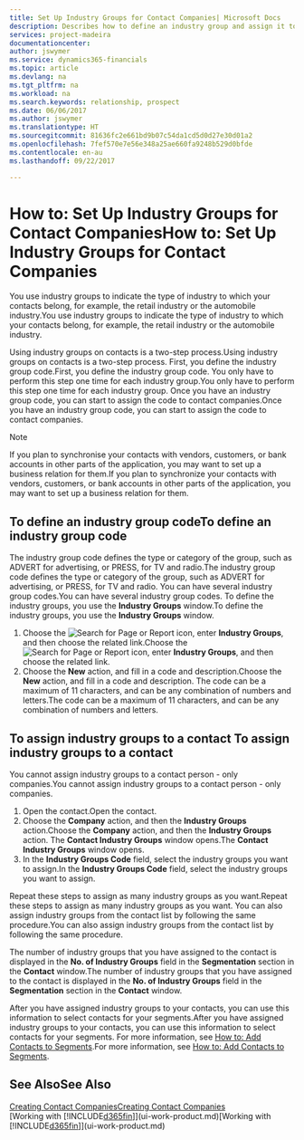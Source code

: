 ```yaml
---
title: Set Up Industry Groups for Contact Companies| Microsoft Docs
description: Describes how to define an industry group and assign it to a contact company, for example, the retail industry or the automobile industry.
services: project-madeira
documentationcenter: 
author: jswymer
ms.service: dynamics365-financials
ms.topic: article
ms.devlang: na
ms.tgt_pltfrm: na
ms.workload: na
ms.search.keywords: relationship, prospect
ms.date: 06/06/2017
ms.author: jswymer
ms.translationtype: HT
ms.sourcegitcommit: 81636fc2e661bd9b07c54da1cd5d0d27e30d01a2
ms.openlocfilehash: 7fef570e7e56e348a25ae660fa9248b529d0bfde
ms.contentlocale: en-au
ms.lasthandoff: 09/22/2017

---
```

# <a name="how-to-set-up-industry-groups-for-contact-companies"></a><span data-ttu-id="c1427-103">How to: Set Up Industry Groups for Contact Companies</span><span class="sxs-lookup"><span data-stu-id="c1427-103">How to: Set Up Industry Groups for Contact Companies</span></span>
<span data-ttu-id="c1427-104">You use industry groups to indicate the type of industry to which your contacts belong, for example, the retail industry or the automobile industry.</span><span class="sxs-lookup"><span data-stu-id="c1427-104">You use industry groups to indicate the type of industry to which your contacts belong, for example, the retail industry or the automobile industry.</span></span>

<span data-ttu-id="c1427-105">Using industry groups on contacts is a two-step process.</span><span class="sxs-lookup"><span data-stu-id="c1427-105">Using industry groups on contacts is a two-step process.</span></span> <span data-ttu-id="c1427-106">First, you define the industry group code.</span><span class="sxs-lookup"><span data-stu-id="c1427-106">First, you define the industry group code.</span></span> <span data-ttu-id="c1427-107">You only have to perform this step one time for each industry group.</span><span class="sxs-lookup"><span data-stu-id="c1427-107">You only have to perform this step one time for each industry group.</span></span> <span data-ttu-id="c1427-108">Once you have an industry group code, you can start to assign the code to contact companies.</span><span class="sxs-lookup"><span data-stu-id="c1427-108">Once you have an industry group code, you can start to assign the code to contact companies.</span></span>

> [!NOTE]  
>   <span data-ttu-id="c1427-109">If you plan to synchronise your contacts with vendors, customers, or bank accounts in other parts of the application, you may want to set up a business relation for them.</span><span class="sxs-lookup"><span data-stu-id="c1427-109">If you plan to synchronize your contacts with vendors, customers, or bank accounts in other parts of the application, you may want to set up a business relation for them.</span></span>

## <a name="to-define-an-industry-group-code"></a><span data-ttu-id="c1427-110">To define an industry group code</span><span class="sxs-lookup"><span data-stu-id="c1427-110">To define an industry group code</span></span>
<span data-ttu-id="c1427-111">The industry group code defines the type or category of the group, such as ADVERT for advertising, or PRESS, for TV and radio.</span><span class="sxs-lookup"><span data-stu-id="c1427-111">The industry group code defines the type or category of the group, such as ADVERT for advertising, or PRESS, for TV and radio.</span></span> <span data-ttu-id="c1427-112">You can have several industry group codes.</span><span class="sxs-lookup"><span data-stu-id="c1427-112">You can have several industry group codes.</span></span> <span data-ttu-id="c1427-113">To define the industry groups, you use the **Industry Groups** window.</span><span class="sxs-lookup"><span data-stu-id="c1427-113">To define the industry groups, you use the **Industry Groups** window.</span></span>

1. <span data-ttu-id="c1427-114">Choose the ![Search for Page or Report](media/ui-search/search_small.png "Search for Page or Report icon") icon, enter **Industry Groups**, and then choose the related link.</span><span class="sxs-lookup"><span data-stu-id="c1427-114">Choose the ![Search for Page or Report](media/ui-search/search_small.png "Search for Page or Report icon") icon, enter **Industry Groups**, and then choose the related link.</span></span>
2. <span data-ttu-id="c1427-115">Choose the **New** action, and fill in a code and description.</span><span class="sxs-lookup"><span data-stu-id="c1427-115">Choose the **New** action, and fill in a code and description.</span></span> <span data-ttu-id="c1427-116">The code can be a maximum of 11 characters, and can be any combination of numbers and letters.</span><span class="sxs-lookup"><span data-stu-id="c1427-116">The code can be a maximum of 11 characters, and can be any combination of numbers and letters.</span></span>

## <span data-ttu-id="c1427-117"><a name="AssignIndustryGroupContact"></a> To assign industry groups to a contact</span><span class="sxs-lookup"><span data-stu-id="c1427-117"><a name="AssignIndustryGroupContact"></a> To assign industry groups to a contact</span></span>
<span data-ttu-id="c1427-118">You cannot assign industry groups to a contact person - only companies.</span><span class="sxs-lookup"><span data-stu-id="c1427-118">You cannot assign industry groups to a contact person - only companies.</span></span>

1. <span data-ttu-id="c1427-119">Open the contact.</span><span class="sxs-lookup"><span data-stu-id="c1427-119">Open the contact.</span></span>
2. <span data-ttu-id="c1427-120">Choose the **Company** action, and then the **Industry Groups** action.</span><span class="sxs-lookup"><span data-stu-id="c1427-120">Choose the **Company** action, and then the **Industry Groups** action.</span></span> <span data-ttu-id="c1427-121">The **Contact Industry Groups** window opens.</span><span class="sxs-lookup"><span data-stu-id="c1427-121">The **Contact Industry Groups** window opens.</span></span>
3. <span data-ttu-id="c1427-122">In the **Industry Groups Code** field, select the industry groups you want to assign.</span><span class="sxs-lookup"><span data-stu-id="c1427-122">In the **Industry Groups Code** field, select the industry groups you want to assign.</span></span>

<span data-ttu-id="c1427-123">Repeat these steps to assign as many industry groups as you want.</span><span class="sxs-lookup"><span data-stu-id="c1427-123">Repeat these steps to assign as many industry groups as you want.</span></span> <span data-ttu-id="c1427-124">You can also assign industry groups from the contact list by following the same procedure.</span><span class="sxs-lookup"><span data-stu-id="c1427-124">You can also assign industry groups from the contact list by following the same procedure.</span></span>

<span data-ttu-id="c1427-125">The number of industry groups that you have assigned to the contact is displayed in the **No. of Industry Groups** field in the **Segmentation** section in the **Contact** window.</span><span class="sxs-lookup"><span data-stu-id="c1427-125">The number of industry groups that you have assigned to the contact is displayed in the **No. of Industry Groups** field in the **Segmentation** section in the **Contact** window.</span></span>

<span data-ttu-id="c1427-126">After you have assigned industry groups to your contacts, you can use this information to select contacts for your segments.</span><span class="sxs-lookup"><span data-stu-id="c1427-126">After you have assigned industry groups to your contacts, you can use this information to select contacts for your segments.</span></span> <span data-ttu-id="c1427-127">For more information, see [How to: Add Contacts to Segments](marketing-add-contact-segment.md).</span><span class="sxs-lookup"><span data-stu-id="c1427-127">For more information, see [How to: Add Contacts to Segments](marketing-add-contact-segment.md).</span></span>

## <a name="see-also"></a><span data-ttu-id="c1427-128">See Also</span><span class="sxs-lookup"><span data-stu-id="c1427-128">See Also</span></span>
[<span data-ttu-id="c1427-129">Creating Contact Companies</span><span class="sxs-lookup"><span data-stu-id="c1427-129">Creating Contact Companies</span></span>](marketing-create-contact-companies.md)  
<span data-ttu-id="c1427-130">[Working with [!INCLUDE[d365fin](includes/d365fin_md.md)]](ui-work-product.md)</span><span class="sxs-lookup"><span data-stu-id="c1427-130">[Working with [!INCLUDE[d365fin](includes/d365fin_md.md)]](ui-work-product.md)</span></span>

